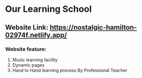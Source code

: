 # Our Learning School

## Website Link: https://nostalgic-hamilton-02974f.netlify.app/

### Website feature: 
1. Music learning facility
2. Dynamic pages
3. Hand to Hand learning process By Professional Teacher
